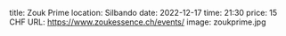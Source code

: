 title: Zouk Prime
location: Silbando
date: 2022-12-17
time: 21:30
price: 15 CHF
URL: https://www.zoukessence.ch/events/
image: zoukprime.jpg